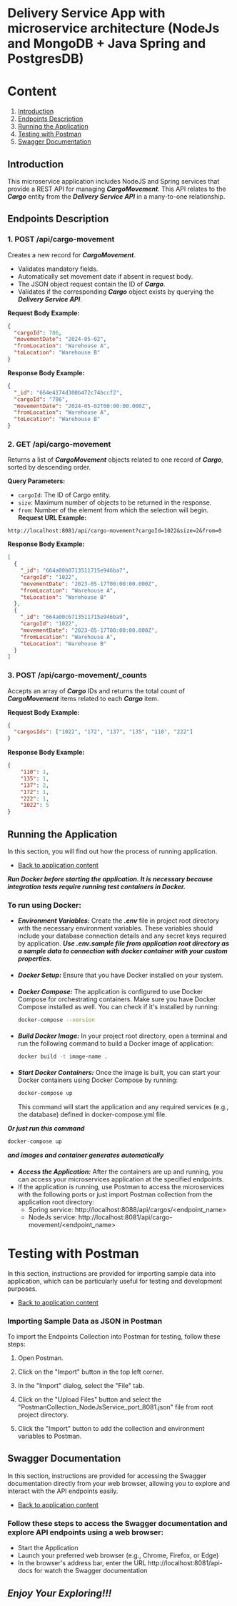 # Delivery Service App with microservice architecture (NodeJs and MongoDB + Java Spring and PostgresDB)

# Content

1. [Introduction](#introduction)
2. [Endpoints Description](#endpoints-description)
3. [Running the Application](#running-the-application)
4. [Testing with Postman](#testing-with-postman)
5. [Swagger Documentation](#swagger-documentation)

## Introduction
This microservice application includes NodeJS and Spring services that provide a REST API 
for managing ***CargoMovement***. This API relates to the ***Cargo*** entity from the
***Delivery Service API*** in a many-to-one relationship.

## Endpoints Description

### 1. POST /api/cargo-movement

Creates a new record for ***CargoMovement***.

- Validates mandatory fields.
- Automatically set movement date if absent in request body.
- The JSON object request contain the ID of ***Cargo***.
- Validates if the corresponding ***Cargo*** object exists by querying the ***Delivery Service API***.

**Request Body Example:**
```json
{
  "cargoId": 786,
  "movementDate": "2024-05-02",
  "fromLocation": "Warehouse A",
  "toLocation": "Warehouse B"
}
```
**Response Body Example:**
```json
{
  "_id": "664e4174d300b472c74bccf2",
  "cargoId": "786",
  "movementDate": "2024-05-02T00:00:00.000Z",
  "fromLocation": "Warehouse A",
  "toLocation": "Warehouse B"
}
```

### 2. GET /api/cargo-movement

Returns a list of ***CargoMovement*** objects related to one record
of ***Cargo***, sorted by descending order.

**Query Parameters:**
- `cargoId`: The ID of Cargo entity.
- `size`: Maximum number of objects to be returned in the response.
- `from`: Number of the element from which the selection will begin.
  **Request URL Example:**
```
http://localhost:8081/api/cargo-movement?cargoId=1022&size=2&from=0
```
**Response Body Example:**
```json
[
  {
    "_id": "664a00b0713511715e946ba7",
    "cargoId": "1022",
    "movementDate": "2023-05-17T00:00:00.000Z",
    "fromLocation": "Warehouse A",
    "toLocation": "Warehouse B"
  },
  {
    "_id": "664a00c6713511715e946ba9",
    "cargoId": "1022",
    "movementDate": "2023-05-17T00:00:00.000Z",
    "fromLocation": "Warehouse A",
    "toLocation": "Warehouse B"
  }
]
```

### 3. POST /api/cargo-movement/_counts

Accepts an array of ***Cargo*** IDs and returns the total count of
***CargoMovement*** items related to each ***Cargo*** item.

**Request Body Example:**
```json
{
  "cargosIds": ["1022", "172", "137", "135", "110", "222"]
}

```
**Response Body Example:**
```json
{
    "110": 1,
    "135": 1,
    "137": 2,
    "172": 1,
    "222": 1,
    "1022": 5
}
```

## Running the Application

In this section, you will find out how the process of running application.

- [Back to application content](#content)

***Run Docker before starting the application. It is necessary because integration tests require running test containers
in Docker.***

####


### To run using Docker:

- ***Environment Variables:*** Create the ***.env*** file in project root directory with the necessary environment
  variables. These variables should include your database connection details and any secret keys required by
  application.
  ***Use .env.sample file from application root directory as a sample data to connection with docker container with your
  custom properties.***

####

- ***Docker Setup:*** Ensure that you have Docker installed on your system.

####

- ***Docker Compose:*** The application is configured to use Docker Compose for orchestrating containers. Make sure you
  have Docker Compose installed as well. You can check if it's installed by running:
    ```bash
    docker-compose --version
    ```

####

- ***Build Docker Image:*** In your project root directory, open a terminal and run the following command to build a
  Docker image of application:
    ```bash
    docker build -t image-name .
    ```

####

- ***Start Docker Containers:*** Once the image is built, you can start your Docker containers using Docker Compose by
  running:
    ```bash
    docker-compose up
    ```
  This command will start the application and any required services (e.g., the database) defined in
  docker-compose.yml file.

***Or just run this command***

```bash
docker-compose up
```

***and images and container generates automatically***

####

- ***Access the Application:*** After the containers are up and running, you can access your microservices application at
  the specified endpoints.
- If the application is running, use Postman to access the microservices with the following ports 
or just import Postman collection from the application root directory:
    - Spring service: http://localhost:8088/api/cargos/<endpoint_name>
    - NodeJs service: http://localhost:8081/api/cargo-movement/<endpoint_name>

####

# Testing with Postman

In this section, instructions are provided for importing sample data into application, which can be particularly useful
for testing and development purposes.

- [Back to application content](#content)

### Importing Sample Data as JSON in Postman

To import the Endpoints Collection into Postman for testing, follow these steps:

1. Open Postman.

2. Click on the "Import" button in the top left corner.

3. In the "Import" dialog, select the "File" tab.

4. Click on the "Upload Files" button and select the "PostmanCollection_NodeJsService_port_8081.json" file from root project
   directory.

5. Click the "Import" button to add the collection and environment variables to Postman.

## Swagger Documentation

In this section, instructions are provided for accessing the Swagger documentation directly from your web browser,
allowing you to explore and interact with the API endpoints easily.

- [Back to application content](#content)

### Follow these steps to access the Swagger documentation and explore API endpoints using a web browser:

- Start the Application
- Launch your preferred web browser (e.g., Chrome, Firefox, or Edge)
- In the browser's address bar, enter the URL http://localhost:8081/api-docs for watch the Swagger documentation

## ***Enjoy Your Exploring!!!***
